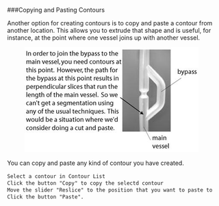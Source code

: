 ###Copying and Pasting Contours

Another option for creating contours is to copy and paste a contour from another location. This allows you to extrude that shape and is useful, for instance, at the point where one vessel joins up with another vessel.

<figure>
  <img class="svImg svImgMd"  src="/documentation/modeling/imgs/segmentation/copypastecontours.jpg"> 
  <figcaption class="svCaption" ></figcaption>
</figure>

You can copy and paste any kind of contour you have created.

    Select a contour in Contour List
    Click the button "Copy" to copy the selectd contour
    Move the slider "Reslice" to the position that you want to paste to
    Click the button "Paste".
